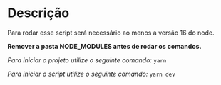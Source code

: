 # Descrição

Para rodar esse script será necessário ao menos a versão 16 do node.

**Remover a pasta NODE_MODULES antes de rodar os comandos.**

*Para iniciar o projeto utilize o seguinte comando:* `yarn`

*Para iniciar o script utilize o seguinte comando:* `yarn dev`